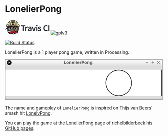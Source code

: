 # LonelierPong

[![Travis CI logo](TravisCI.png)](https://travis-ci.org)
[![gplv3](http://www.gnu.org/graphics/gplv3-88x31.png)](http://www.gnu.org/licenses/gpl.html)

[![Build Status](https://travis-ci.org/richelbilderbeek/LonelierPong.svg?branch=master)](https://travis-ci.org/richelbilderbeek/LonelierPong)

LonelierPong is a 1 player pong game, written in Processing.

![LonelierPong v1.0](Screenshots/LonelierPong_1_0.png)

The name and gameplay of `LonelierPong` is inspired on 
[Thijs van Beers](https://github.com/thijsvb)'
smash hit 
[LonelyPong](https://github.com/thijsvb/thijsvb.github.io/tree/master/LonelyPong).

You can play the game at 
[the LonelierPong page of richelbilderbeek his GitHub pages](http://richelbilderbeek.github.io/LonelierPong/LonelierPong.html).

